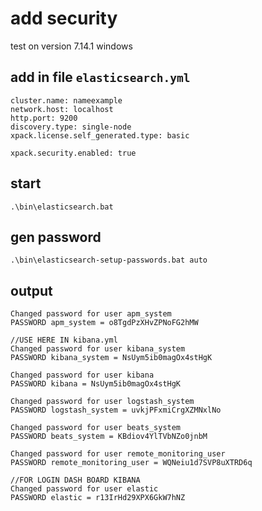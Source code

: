 # add security

test on version 7.14.1 windows

## add in file `elasticsearch.yml`

````
cluster.name: nameexample
network.host: localhost
http.port: 9200
discovery.type: single-node
xpack.license.self_generated.type: basic

xpack.security.enabled: true 
````

## start

````
.\bin\elasticsearch.bat
````

## gen password

````
.\bin\elasticsearch-setup-passwords.bat auto
````

## output

````
Changed password for user apm_system
PASSWORD apm_system = o8TgdPzXHvZPNoFG2hMW

//USE HERE IN kibana.yml
Changed password for user kibana_system
PASSWORD kibana_system = NsUym5ib0magOx4stHgK

Changed password for user kibana
PASSWORD kibana = NsUym5ib0magOx4stHgK

Changed password for user logstash_system
PASSWORD logstash_system = uvkjPFxmiCrgXZMNxlNo

Changed password for user beats_system
PASSWORD beats_system = KBdiov4YlTVbNZo0jnbM

Changed password for user remote_monitoring_user
PASSWORD remote_monitoring_user = WQNeiu1d7SVP8uXTRD6q

//FOR LOGIN DASH BOARD KIBANA
Changed password for user elastic
PASSWORD elastic = r13IrHd29XPX6GkW7hNZ
````
